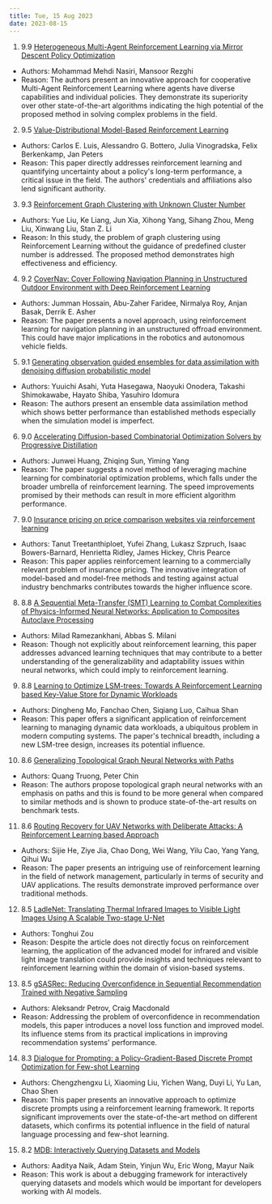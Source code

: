 ```yaml
---
title: Tue, 15 Aug 2023
date: 2023-08-15
---
```

1. 9.9 [Heterogeneous Multi-Agent Reinforcement Learning via Mirror Descent Policy Optimization](https://arxiv.org/abs/2308.06741)
* Authors: Mohammad Mehdi Nasiri, Mansoor Rezghi
* Reason: The authors present an innovative approach for cooperative Multi-Agent Reinforcement Learning where agents have diverse capabilities and individual policies. They demonstrate its superiority over other state-of-the-art algorithms indicating the high potential of the proposed method in solving complex problems in the field.

2. 9.5 [Value-Distributional Model-Based Reinforcement Learning](https://arxiv.org/abs/2308.06590)
* Authors: Carlos E. Luis, Alessandro G. Bottero, Julia Vinogradska, Felix Berkenkamp, Jan Peters
* Reason: This paper directly addresses reinforcement learning and quantifying uncertainty about a policy's long-term performance, a critical issue in the field. The authors' credentials and affiliations also lend significant authority.

3. 9.3 [Reinforcement Graph Clustering with Unknown Cluster Number](https://arxiv.org/abs/2308.06827)
* Authors: Yue Liu, Ke Liang, Jun Xia, Xihong Yang, Sihang Zhou, Meng Liu, Xinwang Liu, Stan Z. Li
* Reason: In this study, the problem of graph clustering using Reinforcement Learning without the guidance of predefined cluster number is addressed. The proposed method demonstrates high effectiveness and efficiency.

4. 9.2 [CoverNav: Cover Following Navigation Planning in Unstructured Outdoor Environment with Deep Reinforcement Learning](https://arxiv.org/abs/2308.06594)
* Authors: Jumman Hossain, Abu-Zaher Faridee, Nirmalya Roy, Anjan Basak, Derrik E. Asher
* Reason: The paper presents a novel approach, using reinforcement learning for navigation planning in an unstructured offroad environment. This could have major implications in the robotics and autonomous vehicle fields.

5. 9.1 [Generating observation guided ensembles for data assimilation with denoising diffusion probabilistic model](https://arxiv.org/abs/2308.06708)
* Authors: Yuuichi Asahi, Yuta Hasegawa, Naoyuki Onodera, Takashi Shimokawabe, Hayato Shiba, Yasuhiro Idomura
* Reason: The authors present an ensemble data assimilation method which shows better performance than established methods especially when the simulation model is imperfect.

6. 9.0 [Accelerating Diffusion-based Combinatorial Optimization Solvers by Progressive Distillation](https://arxiv.org/abs/2308.06644)
* Authors: Junwei Huang, Zhiqing Sun, Yiming Yang
* Reason: The paper suggests a novel method of leveraging machine learning for combinatorial optimization problems, which falls under the broader umbrella of reinforcement learning. The speed improvements promised by their methods can result in more efficient algorithm performance.

7. 9.0 [Insurance pricing on price comparison websites via reinforcement learning](https://arxiv.org/abs/2308.06935)
* Authors: Tanut Treetanthiploet, Yufei Zhang, Lukasz Szpruch, Isaac Bowers-Barnard, Henrietta Ridley, James Hickey, Chris Pearce
* Reason: This paper applies reinforcement learning to a commercially relevant problem of insurance pricing. The innovative integration of model-based and model-free methods and testing against actual industry benchmarks contributes towards the higher influence score.

8. 8.8 [A Sequential Meta-Transfer (SMT) Learning to Combat Complexities of Physics-Informed Neural Networks: Application to Composites Autoclave Processing](https://arxiv.org/abs/2308.06447)
* Authors: Milad Ramezankhani, Abbas S. Milani
* Reason: Though not explicitly about reinforcement learning, this paper addresses advanced learning techniques that may contribute to a better understanding of the generalizability and adaptability issues within neural networks, which could imply to reinforcement learning.

9. 8.8 [Learning to Optimize LSM-trees: Towards A Reinforcement Learning based Key-Value Store for Dynamic Workloads](https://arxiv.org/abs/2308.07013)
* Authors: Dingheng Mo, Fanchao Chen, Siqiang Luo, Caihua Shan
* Reason: This paper offers a significant application of reinforcement learning to managing dynamic data workloads, a ubiquitous problem in modern computing systems. The paper's technical breadth, including a new LSM-tree design, increases its potential influence.

10. 8.6 [Generalizing Topological Graph Neural Networks with Paths](https://arxiv.org/abs/2308.06838)
* Authors: Quang Truong, Peter Chin
* Reason: The authors propose topological graph neural networks with an emphasis on paths and this is found to be more general when compared to similar methods and is shown to produce state-of-the-art results on benchmark tests.

11. 8.6 [Routing Recovery for UAV Networks with Deliberate Attacks: A Reinforcement Learning based Approach](https://arxiv.org/abs/2308.06973)
* Authors: Sijie He, Ziye Jia, Chao Dong, Wei Wang, Yilu Cao, Yang Yang, Qihui Wu
* Reason: The paper presents an intriguing use of reinforcement learning in the field of network management, particularly in terms of security and UAV applications. The results demonstrate improved performance over traditional methods.

12. 8.5 [LadleNet: Translating Thermal Infrared Images to Visible Light Images Using A Scalable Two-stage U-Net](https://arxiv.org/abs/2308.06603)
* Authors: Tonghui Zou
* Reason: Despite the article does not directly focus on reinforcement learning, the application of the advanced model for infrared and visible light image translation could provide insights and techniques relevant to reinforcement learning within the domain of vision-based systems.

13. 8.5 [gSASRec: Reducing Overconfidence in Sequential Recommendation Trained with Negative Sampling](https://arxiv.org/abs/2308.07192)
* Authors: Aleksandr Petrov, Craig Macdonald
* Reason: Addressing the problem of overconfidence in recommendation models, this paper introduces a novel loss function and improved model. Its influence stems from its practical implications in improving recommendation systems' performance.

14. 8.3 [Dialogue for Prompting: a Policy-Gradient-Based Discrete Prompt Optimization for Few-shot Learning](https://arxiv.org/abs/2308.07272)
* Authors: Chengzhengxu Li, Xiaoming Liu, Yichen Wang, Duyi Li, Yu Lan, Chao Shen
* Reason: This paper presents an innovative approach to optimize discrete prompts using a reinforcement learning framework. It reports significant improvements over the state-of-the-art method on different datasets, which confirms its potential influence in the field of natural language processing and few-shot learning.

15. 8.2 [MDB: Interactively Querying Datasets and Models](https://arxiv.org/abs/2308.06686)
* Authors: Aaditya Naik, Adam Stein, Yinjun Wu, Eric Wong, Mayur Naik
* Reason: This work is about a debugging framework for interactively querying datasets and models which would be important for developers working with AI models.

